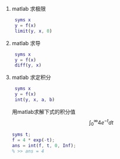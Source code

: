 1. matlab 求极限
   ```matlab
    syms x
    y = f(x)
    limit(y, x, 0)
   ```

2. matlab 求导
   ```matlab
    syms x
    y = f(x)
    diff(y, x)
   ```

3. matlab 求定积分
   ```matlab
    syms x
    y = f(x)
    int(y, x, a, b)
   ```
   用matlab求解下式的积分值
   $$ \int_{0}^{\infty}4e^{-t}dt $$
   ```matlab
   syms t;
   f = 4 * exp(-t);
   ans = int(f, t, 0, Inf);
   % >> ans = 4
   ```